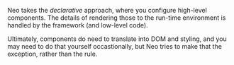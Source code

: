 Neo takes the _declarative_ approach, 
where you configure high-level components. The details of rendering
those to the run-time environment is handled by the framework (and 
low-level code).

Ultimately, components do need to translate into DOM and styling, and
you may need to do that yourself occastionally, but
Neo tries to make that the exception, rather than the rule.